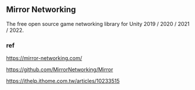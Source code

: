 ## Mirror Networking
The free open source game networking library for Unity 2019 / 2020 / 2021 / 2022.


### ref 
https://mirror-networking.com/

https://github.com/MirrorNetworking/Mirror

https://ithelp.ithome.com.tw/articles/10233515

